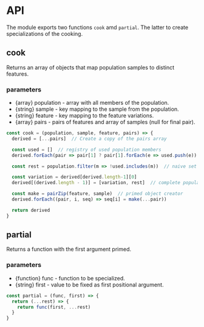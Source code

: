 # API

The module exports two functions `cook` amd `partial`. The latter to create specializations of the cooking.

## cook

Returns an array of objects that map population samples to distinct features.

### parameters

* {array} population - array with all members of the population.
* {string} sample - key mapping to the sample from the population.
* {string} feature - key mapping to the feature variations.
* {array} pairs - pairs of features and array of samples (null for final pair).

```javascript
const cook = (population, sample, feature, pairs) => {
  derived = [...pairs]  // Create a copy of the pairs array

  const used = []  // registry of used population members
  derived.forEach(pair => pair[1] ? pair[1].forEach(e => used.push(e)) : null)

  const rest = population.filter(m => !used.includes(m))  // naive set difference

  const variation = derived[derived.length-1][0]
  derived[(derived.length - 1)] = [variation, rest]  // complete population

  const make = pairZip(feature, sample)  // primed object creator
  derived.forEach((pair, i, seq) => seq[i] = make(...pair))

  return derived
}
```

## partial

Returns a function with the first argument primed.

### parameters

* {function} func - function to be specialized.
* {string} first - value to be fixed as first positional argument.

```javascript
const partial = (func, first) => {
  return (...rest) => {
    return func(first, ...rest)
  }
}
```
